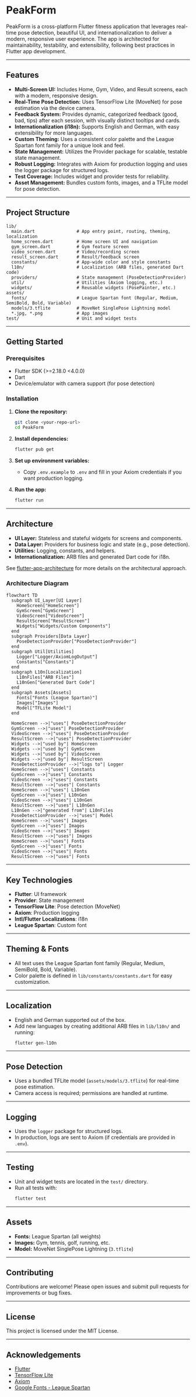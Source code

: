 # PeakForm

PeakForm is a cross-platform Flutter fitness application that leverages real-time pose detection, beautiful UI, and internationalization to deliver a modern, responsive user experience. The app is architected for maintainability, testability, and extensibility, following best practices in Flutter app development.

---

## Features

- **Multi-Screen UI:** Includes Home, Gym, Video, and Result screens, each with a modern, responsive design.
- **Real-Time Pose Detection:** Uses TensorFlow Lite (MoveNet) for pose estimation via the device camera.
- **Feedback System:** Provides dynamic, categorized feedback (good, bad, tips) after each session, with visually distinct tooltips and cards.
- **Internationalization (i18n):** Supports English and German, with easy extensibility for more languages.
- **Custom Theming:** Uses a consistent color palette and the League Spartan font family for a unique look and feel.
- **State Management:** Utilizes the Provider package for scalable, testable state management.
- **Robust Logging:** Integrates with Axiom for production logging and uses the logger package for structured logs.
- **Test Coverage:** Includes widget and provider tests for reliability.
- **Asset Management:** Bundles custom fonts, images, and a TFLite model for pose detection.

---

## Project Structure

```
lib/
  main.dart                # App entry point, routing, theming, localization
  home_screen.dart         # Home screen UI and navigation
  gym_screen.dart          # Gym feature screen
  video_screen.dart        # Video/recording screen
  result_screen.dart       # Result/feedback screen
  constants/               # App-wide color and style constants
  l10n/                    # Localization (ARB files, generated Dart code)
  providers/               # State management (PoseDetectionProvider)
  util/                    # Utilities (Axiom logging, etc.)
  widgets/                 # Reusable widgets (PosePainter, etc.)
assets/
  fonts/                   # League Spartan font (Regular, Medium, SemiBold, Bold, Variable)
  models/3.tflite          # MoveNet SinglePose Lightning model
  *.jpg, *.png             # App images
test/                      # Unit and widget tests
```

---

## Getting Started

### Prerequisites

- Flutter SDK (>=2.18.0 <4.0.0)
- Dart
- Device/emulator with camera support (for pose detection)

### Installation

1. **Clone the repository:**
   ```sh
   git clone <your-repo-url>
   cd PeakForm
   ```

2. **Install dependencies:**
   ```sh
   flutter pub get
   ```

3. **Set up environment variables:**
   - Copy `.env.example` to `.env` and fill in your Axiom credentials if you want production logging.

4. **Run the app:**
   ```sh
   flutter run
   ```

---

## Architecture

- **UI Layer:** Stateless and stateful widgets for screens and components.
- **Data Layer:** Providers for business logic and state (e.g., pose detection).
- **Utilities:** Logging, constants, and helpers.
- **Internationalization:** ARB files and generated Dart code for i18n.

See [flutter-app-architecture](#) for more details on the architectural approach.

### Architecture Diagram

```mermaid
flowchart TD
  subgraph UI_Layer[UI Layer]
    HomeScreen["HomeScreen"]
    GymScreen["GymScreen"]
    VideoScreen["VideoScreen"]
    ResultScreen["ResultScreen"]
    Widgets["Widgets/Custom Components"]
  end
  subgraph Providers[Data Layer]
    PoseDetectionProvider["PoseDetectionProvider"]
  end
  subgraph Util[Utilities]
    Logger["Logger/AxiomLogOutput"]
    Constants["Constants"]
  end
  subgraph L10n[Localization]
    L10nFiles["ARB Files"]
    L10nGen["Generated Dart Code"]
  end
  subgraph Assets[Assets]
    Fonts["Fonts (League Spartan)"]
    Images["Images"]
    Model["TFLite Model"]
  end

  HomeScreen -->|"uses"| PoseDetectionProvider
  GymScreen -->|"uses"| PoseDetectionProvider
  VideoScreen -->|"uses"| PoseDetectionProvider
  ResultScreen -->|"uses"| PoseDetectionProvider
  Widgets -->|"used by"| HomeScreen
  Widgets -->|"used by"| GymScreen
  Widgets -->|"used by"| VideoScreen
  Widgets -->|"used by"| ResultScreen
  PoseDetectionProvider -->|"logs to"| Logger
  HomeScreen -->|"uses"| Constants
  GymScreen -->|"uses"| Constants
  VideoScreen -->|"uses"| Constants
  ResultScreen -->|"uses"| Constants
  HomeScreen -->|"uses"| L10nGen
  GymScreen -->|"uses"| L10nGen
  VideoScreen -->|"uses"| L10nGen
  ResultScreen -->|"uses"| L10nGen
  L10nGen -->|"generated from"| L10nFiles
  PoseDetectionProvider -->|"uses"| Model
  HomeScreen -->|"uses"| Images
  GymScreen -->|"uses"| Images
  VideoScreen -->|"uses"| Images
  ResultScreen -->|"uses"| Images
  HomeScreen -->|"uses"| Fonts
  GymScreen -->|"uses"| Fonts
  VideoScreen -->|"uses"| Fonts
  ResultScreen -->|"uses"| Fonts
```

---

## Key Technologies

- **Flutter**: UI framework
- **Provider**: State management
- **TensorFlow Lite**: Pose detection (MoveNet)
- **Axiom**: Production logging
- **Intl/Flutter Localizations**: i18n
- **League Spartan**: Custom font

---

## Theming & Fonts

- All text uses the League Spartan font family (Regular, Medium, SemiBold, Bold, Variable).
- Color palette is defined in `lib/constants/constants.dart` for easy customization.

---

## Localization

- English and German supported out of the box.
- Add new languages by creating additional ARB files in `lib/l10n/` and running:
  ```sh
  flutter gen-l10n
  ```

---

## Pose Detection

- Uses a bundled TFLite model (`assets/models/3.tflite`) for real-time pose estimation.
- Camera access is required; permissions are handled at runtime.

---

## Logging

- Uses the `logger` package for structured logs.
- In production, logs are sent to Axiom (if credentials are provided in `.env`).

---

## Testing

- Unit and widget tests are located in the `test/` directory.
- Run all tests with:
  ```sh
  flutter test
  ```

---

## Assets

- **Fonts:** League Spartan (all weights)
- **Images:** Gym, tennis, golf, running, etc.
- **Model:** MoveNet SinglePose Lightning (`3.tflite`)

---

## Contributing

Contributions are welcome! Please open issues and submit pull requests for improvements or bug fixes.

---

## License

This project is licensed under the MIT License.

---

## Acknowledgements

- [Flutter](https://flutter.dev/)
- [TensorFlow Lite](https://www.tensorflow.org/lite)
- [Axiom](https://axiom.co/)
- [Google Fonts - League Spartan](https://fonts.google.com/specimen/League+Spartan)
